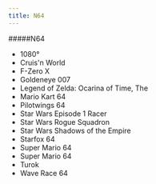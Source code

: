 ```yaml
---
title: N64
---
```


#####N64

- 1080°
- Cruis'n World
- F-Zero X
- Goldeneye 007
- Legend of Zelda: Ocarina of Time, The
- Mario Kart 64
- Pilotwings 64
- Star Wars Episode 1 Racer
- Star Wars Rogue Squadron
- Star Wars Shadows of the Empire
- Starfox 64
- Super Mario 64
- Super Mario 64
- Turok
- Wave Race 64

